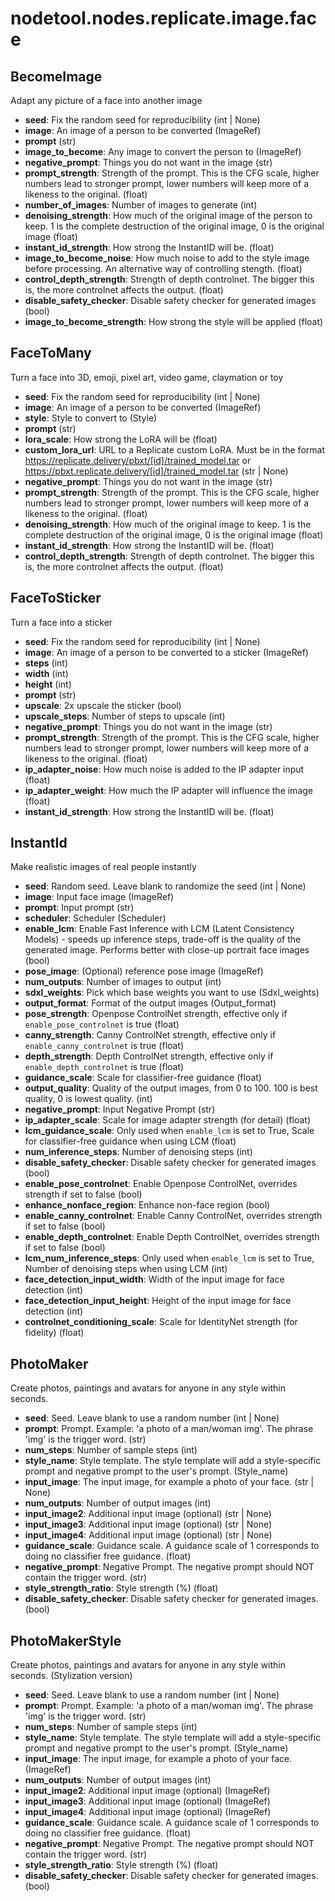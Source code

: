 # nodetool.nodes.replicate.image.face

## BecomeImage

Adapt any picture of a face into another image

- **seed**: Fix the random seed for reproducibility (int | None)
- **image**: An image of a person to be converted (ImageRef)
- **prompt** (str)
- **image_to_become**: Any image to convert the person to (ImageRef)
- **negative_prompt**: Things you do not want in the image (str)
- **prompt_strength**: Strength of the prompt. This is the CFG scale, higher numbers lead to stronger prompt, lower numbers will keep more of a likeness to the original. (float)
- **number_of_images**: Number of images to generate (int)
- **denoising_strength**: How much of the original image of the person to keep. 1 is the complete destruction of the original image, 0 is the original image (float)
- **instant_id_strength**: How strong the InstantID will be. (float)
- **image_to_become_noise**: How much noise to add to the style image before processing. An alternative way of controlling stength. (float)
- **control_depth_strength**: Strength of depth controlnet. The bigger this is, the more controlnet affects the output. (float)
- **disable_safety_checker**: Disable safety checker for generated images (bool)
- **image_to_become_strength**: How strong the style will be applied (float)

## FaceToMany

Turn a face into 3D, emoji, pixel art, video game, claymation or toy

- **seed**: Fix the random seed for reproducibility (int | None)
- **image**: An image of a person to be converted (ImageRef)
- **style**: Style to convert to (Style)
- **prompt** (str)
- **lora_scale**: How strong the LoRA will be (float)
- **custom_lora_url**: URL to a Replicate custom LoRA. Must be in the format https://replicate.delivery/pbxt/[id]/trained_model.tar or https://pbxt.replicate.delivery/[id]/trained_model.tar (str | None)
- **negative_prompt**: Things you do not want in the image (str)
- **prompt_strength**: Strength of the prompt. This is the CFG scale, higher numbers lead to stronger prompt, lower numbers will keep more of a likeness to the original. (float)
- **denoising_strength**: How much of the original image to keep. 1 is the complete destruction of the original image, 0 is the original image (float)
- **instant_id_strength**: How strong the InstantID will be. (float)
- **control_depth_strength**: Strength of depth controlnet. The bigger this is, the more controlnet affects the output. (float)

## FaceToSticker

Turn a face into a sticker

- **seed**: Fix the random seed for reproducibility (int | None)
- **image**: An image of a person to be converted to a sticker (ImageRef)
- **steps** (int)
- **width** (int)
- **height** (int)
- **prompt** (str)
- **upscale**: 2x upscale the sticker (bool)
- **upscale_steps**: Number of steps to upscale (int)
- **negative_prompt**: Things you do not want in the image (str)
- **prompt_strength**: Strength of the prompt. This is the CFG scale, higher numbers lead to stronger prompt, lower numbers will keep more of a likeness to the original. (float)
- **ip_adapter_noise**: How much noise is added to the IP adapter input (float)
- **ip_adapter_weight**: How much the IP adapter will influence the image (float)
- **instant_id_strength**: How strong the InstantID will be. (float)

## InstantId

Make realistic images of real people instantly

- **seed**: Random seed. Leave blank to randomize the seed (int | None)
- **image**: Input face image (ImageRef)
- **prompt**: Input prompt (str)
- **scheduler**: Scheduler (Scheduler)
- **enable_lcm**: Enable Fast Inference with LCM (Latent Consistency Models) - speeds up inference steps, trade-off is the quality of the generated image. Performs better with close-up portrait face images (bool)
- **pose_image**: (Optional) reference pose image (ImageRef)
- **num_outputs**: Number of images to output (int)
- **sdxl_weights**: Pick which base weights you want to use (Sdxl_weights)
- **output_format**: Format of the output images (Output_format)
- **pose_strength**: Openpose ControlNet strength, effective only if `enable_pose_controlnet` is true (float)
- **canny_strength**: Canny ControlNet strength, effective only if `enable_canny_controlnet` is true (float)
- **depth_strength**: Depth ControlNet strength, effective only if `enable_depth_controlnet` is true (float)
- **guidance_scale**: Scale for classifier-free guidance (float)
- **output_quality**: Quality of the output images, from 0 to 100. 100 is best quality, 0 is lowest quality. (int)
- **negative_prompt**: Input Negative Prompt (str)
- **ip_adapter_scale**: Scale for image adapter strength (for detail) (float)
- **lcm_guidance_scale**: Only used when `enable_lcm` is set to True, Scale for classifier-free guidance when using LCM (float)
- **num_inference_steps**: Number of denoising steps (int)
- **disable_safety_checker**: Disable safety checker for generated images (bool)
- **enable_pose_controlnet**: Enable Openpose ControlNet, overrides strength if set to false (bool)
- **enhance_nonface_region**: Enhance non-face region (bool)
- **enable_canny_controlnet**: Enable Canny ControlNet, overrides strength if set to false (bool)
- **enable_depth_controlnet**: Enable Depth ControlNet, overrides strength if set to false (bool)
- **lcm_num_inference_steps**: Only used when `enable_lcm` is set to True, Number of denoising steps when using LCM (int)
- **face_detection_input_width**: Width of the input image for face detection (int)
- **face_detection_input_height**: Height of the input image for face detection (int)
- **controlnet_conditioning_scale**: Scale for IdentityNet strength (for fidelity) (float)

## PhotoMaker

Create photos, paintings and avatars for anyone in any style within seconds.

- **seed**: Seed. Leave blank to use a random number (int | None)
- **prompt**: Prompt. Example: 'a photo of a man/woman img'. The phrase 'img' is the trigger word. (str)
- **num_steps**: Number of sample steps (int)
- **style_name**: Style template. The style template will add a style-specific prompt and negative prompt to the user's prompt. (Style_name)
- **input_image**: The input image, for example a photo of your face. (str | None)
- **num_outputs**: Number of output images (int)
- **input_image2**: Additional input image (optional) (str | None)
- **input_image3**: Additional input image (optional) (str | None)
- **input_image4**: Additional input image (optional) (str | None)
- **guidance_scale**: Guidance scale. A guidance scale of 1 corresponds to doing no classifier free guidance. (float)
- **negative_prompt**: Negative Prompt. The negative prompt should NOT contain the trigger word. (str)
- **style_strength_ratio**: Style strength (%) (float)
- **disable_safety_checker**: Disable safety checker for generated images. (bool)

## PhotoMakerStyle

Create photos, paintings and avatars for anyone in any style within seconds.  (Stylization version)

- **seed**: Seed. Leave blank to use a random number (int | None)
- **prompt**: Prompt. Example: 'a photo of a man/woman img'. The phrase 'img' is the trigger word. (str)
- **num_steps**: Number of sample steps (int)
- **style_name**: Style template. The style template will add a style-specific prompt and negative prompt to the user's prompt. (Style_name)
- **input_image**: The input image, for example a photo of your face. (ImageRef)
- **num_outputs**: Number of output images (int)
- **input_image2**: Additional input image (optional) (ImageRef)
- **input_image3**: Additional input image (optional) (ImageRef)
- **input_image4**: Additional input image (optional) (ImageRef)
- **guidance_scale**: Guidance scale. A guidance scale of 1 corresponds to doing no classifier free guidance. (float)
- **negative_prompt**: Negative Prompt. The negative prompt should NOT contain the trigger word. (str)
- **style_strength_ratio**: Style strength (%) (float)
- **disable_safety_checker**: Disable safety checker for generated images. (bool)

